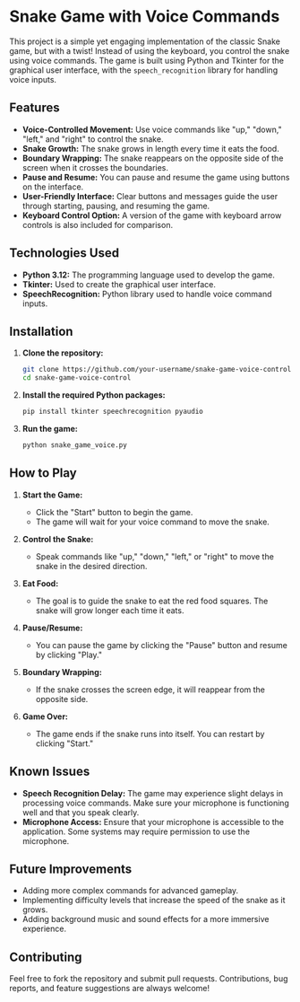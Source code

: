 # Snake Game with Voice Commands

This project is a simple yet engaging implementation of the classic Snake game, but with a twist! Instead of using the keyboard, you control the snake using voice commands. The game is built using Python and Tkinter for the graphical user interface, with the `speech_recognition` library for handling voice inputs.

## Features

- **Voice-Controlled Movement:** Use voice commands like "up," "down," "left," and "right" to control the snake.
- **Snake Growth:** The snake grows in length every time it eats the food.
- **Boundary Wrapping:** The snake reappears on the opposite side of the screen when it crosses the boundaries.
- **Pause and Resume:** You can pause and resume the game using buttons on the interface.
- **User-Friendly Interface:** Clear buttons and messages guide the user through starting, pausing, and resuming the game.
- **Keyboard Control Option:** A version of the game with keyboard arrow controls is also included for comparison.

## Technologies Used

- **Python 3.12:** The programming language used to develop the game.
- **Tkinter:** Used to create the graphical user interface.
- **SpeechRecognition:** Python library used to handle voice command inputs.

## Installation

1. **Clone the repository:**

   ```bash
   git clone https://github.com/your-username/snake-game-voice-control.git
   cd snake-game-voice-control
   ```

2. **Install the required Python packages:**

   ```bash
   pip install tkinter speechrecognition pyaudio
   ```

3. **Run the game:**

   ```bash
   python snake_game_voice.py
   ```

## How to Play

1. **Start the Game:**
   - Click the "Start" button to begin the game.
   - The game will wait for your voice command to move the snake.

2. **Control the Snake:**
   - Speak commands like "up," "down," "left," or "right" to move the snake in the desired direction.

3. **Eat Food:**
   - The goal is to guide the snake to eat the red food squares. The snake will grow longer each time it eats.

4. **Pause/Resume:**
   - You can pause the game by clicking the "Pause" button and resume by clicking "Play."

5. **Boundary Wrapping:**
   - If the snake crosses the screen edge, it will reappear from the opposite side.

6. **Game Over:**
   - The game ends if the snake runs into itself. You can restart by clicking "Start."

## Known Issues

- **Speech Recognition Delay:** The game may experience slight delays in processing voice commands. Make sure your microphone is functioning well and that you speak clearly.
- **Microphone Access:** Ensure that your microphone is accessible to the application. Some systems may require permission to use the microphone.

## Future Improvements

- Adding more complex commands for advanced gameplay.
- Implementing difficulty levels that increase the speed of the snake as it grows.
- Adding background music and sound effects for a more immersive experience.

## Contributing

Feel free to fork the repository and submit pull requests. Contributions, bug reports, and feature suggestions are always welcome!
